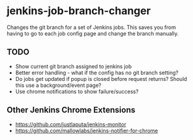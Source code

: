 # jenkins-job-branch-changer

Changes the git branch for a set of Jenkins jobs. This saves you from having to go to each job config page and change the branch manually.  


## TODO

- Show current git branch assigned to jenkins job
- Better error handling - what if the config has no git branch setting?
- Do jobs get updated if popup is closed before request returns? Should this use a background/event page?
- Use chrome notifications to show failure/success?


## Other Jenkins Chrome Extensions

- https://github.com/justlaputa/jenkins-monitor
- https://github.com/mallowlabs/jenkins-notifier-for-chrome